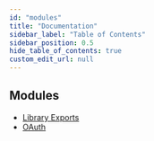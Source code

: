 ```yaml
---
id: "modules"
title: "Documentation"
sidebar_label: "Table of Contents"
sidebar_position: 0.5
hide_table_of_contents: true
custom_edit_url: null
---
```


## Modules

- [Library Exports](modules/Library_Exports)
- [OAuth](modules/OAuth)
